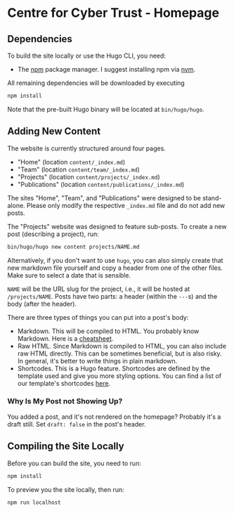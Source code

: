 # Centre for Cyber Trust - Homepage

## Dependencies

To build the site locally or use the Hugo CLI, you need:
- The [npm](https://www.npmjs.com/) package manager. I suggest installing npm via [nvm](https://github.com/nvm-sh/nvm).

All remaining dependencies will be downloaded by executing
```sh
npm install
```

Note that the pre-built Hugo binary will be located at `bin/hugo/hugo`.


## Adding New Content

The website is currently structured around four pages.

- "Home" (location `content/_index.md`)
- "Team" (location `content/team/_index.md`)
- "Projects" (location `content/projects/_index.md`)
- "Publications" (location `content/publications/_index.md`)

The sites "Home", "Team", and "Publications" were designed to be stand-alone.
Please only modify the respective `_index.md` file and do not add new posts.

The "Projects" website was designed to feature sub-posts.
To create a new post (describing a project), run:

```sh
bin/hugo/hugo new content projects/NAME.md
```

Alternatively, if you don't want to use `hugo`, you can also simply create that new markdown file yourself and copy a header from one of the other files.
Make sure to select a date that is sensible.

`NAME` will be the URL slug for the project, i.e., it will be hosted at `/projects/NAME`.
Posts have two parts: a header (within the `---`s) and the body (after the header).

There are three types of things you can put into a post's body:

- Markdown. This will be compiled to HTML. You probably know Markdown. Here is a [cheatsheet](https://github.com/adam-p/markdown-here/wiki/Markdown-Cheatsheet).
- Raw HTML. Since Markdown is compiled to HTML, you can also include raw HTML directly. This can be sometimes beneficial, but is also risky. In general, it's better to write things in plain markdown.
- Shortcodes. This is a Hugo feature. Shortcodes are defined by the template used and give you more styling options.
You can find a list of our template's shortcodes [here](https://github.com/willfaught/paige#shortcodes).

### Why Is My Post not Showing Up?

You added a post, and it's not rendered on the homepage?
Probably it's a draft still.
Set `draft: false` in the post's header.

## Compiling the Site Locally

Before you can build the site, you need to run:

```sh
npm install
```

To preview you the site locally, then run:

```sh
npm run localhost
```
